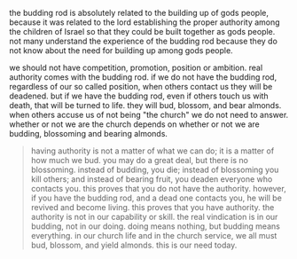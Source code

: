 the budding rod is absolutely related to the building up of gods people, because
it was related to the lord establishing the proper authority among the children of
Israel so that they could be built together as gods people. not many understand the
experience of the budding rod because they do not know about the need for building up among gods people.

we should not have competition, promotion, position or ambition. real authority comes with the budding rod. if we do not have the budding rod, regardless of our so called position, when others contact us they will be deadened. but if we have the budding rod, even if others touch us with death, that will be turned to life. they will bud, blossom, and bear almonds. when others accuse us of not being "the church" we do not need to answer. whether or not we are the church depends on whether or not we are budding, blossoming and bearing almonds.

> having authority is not a matter of what we can do; it is a matter of how much we bud. you may do a great deal, but there is no blossoming. instead of budding, you die; instead of blossoming you kill others; and instead of bearing fruit, you deaden everyone who contacts you. this proves that you do not have the authority. however, if you have the budding rod, and a dead one contacts you, he will be revived and become living. this proves that you have authority. the authority is not in our capability or skill. the real vindication is in our budding, not in our doing. doing means nothing, but budding means everything. in our church life and in the church service, we all must bud, blossom, and yield almonds. this is our need today.
